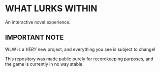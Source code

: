 # WHAT LURKS WITHIN

An interactive novel experience.

## IMPORTANT NOTE

WLW is a *VERY* new project, and everything you see is subject to change!

This repository was made public purely for recordkeeping purposes, and the game is currently in no way stable.
